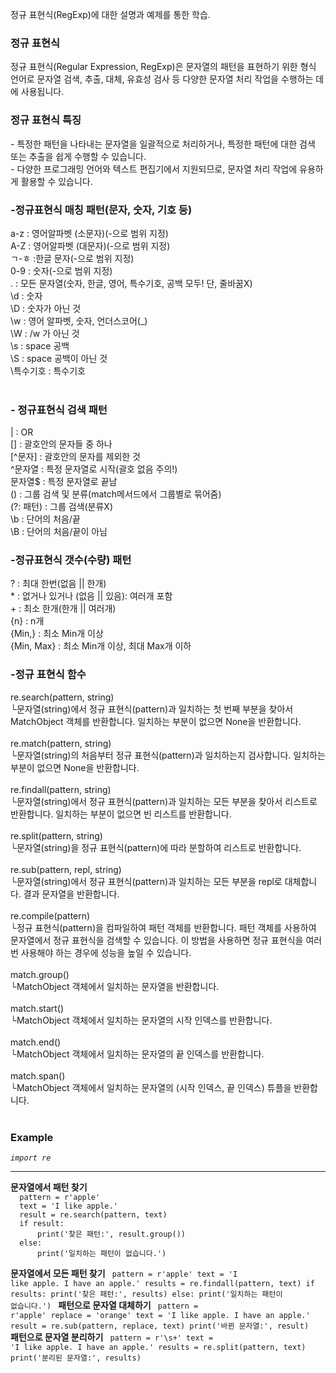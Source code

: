 정규 표현식(RegExp)에 대한 설명과 예제를 통한 학습.

<h3>정규 표현식</h3>
정규 표현식(Regular Expression, RegExp)은 문자열의 패턴을 표현하기 위한 형식 언어로 문자열 검색, 추출, 대체, 유효성 검사 등 다양한 문자열 처리 작업을 수행하는 데에 사용됩니다.

<h3>정규 표현식 특징</h3>
- 특정한 패턴을 나타내는 문자열을 일괄적으로 처리하거나, 특정한 패턴에 대한 검색 또는 추출을 쉽게 수행할 수 있습니다.<br>
- 다양한 프로그래밍 언어와 텍스트 편집기에서 지원되므로, 문자열 처리 작업에 유용하게 활용할 수 있습니다.
 
<h3>-정규표현식 매칭 패턴(문자, 숫자, 기호 등)</h3>

a-z : 영어알파벳 (소문자)(-으로 범위 지정)<br>
A-Z	: 영어알파벳 (대문자)(-으로 범위 지정)<br>
ㄱ-ㅎ	:한글 문자(-으로 범위 지정)<br>
0-9	: 숫자(-으로 범위 지정)<br>
. :	모든 문자열(숫자, 한글, 영어, 특수기호, 공백 모두! 단, 줄바꿈X)<br>
\d	: 숫자<br>
\D	: 숫자가 아닌 것<br>
\w	: 영어 알파벳, 숫자, 언더스코어(_)<br>
\W	: /w 가 아닌 것<br>
\s	: space 공백<br>
\S	: space 공백이 아닌 것<br>
\특수기호 :	특수기호<br>
<br>

<h3>- 정규표현식 검색 패턴</h3>
|	: OR<br>
[]	: 괄호안의 문자들 중 하나<br>
[^문자] :	괄호안의 문자를 제외한 것<br>
^문자열 :	특정 문자열로 시작(괄호 없음 주의!)<br>
문자열$ :	특정 문자열로 끝남<br>
() :	그룹 검색 및 분류(match메서드에서 그룹별로 묶어줌)<br>
(?: 패턴)	: 그룹 검색(분류X)<br>
\b	: 단어의 처음/끝<br>
\B	: 단어의 처음/끝이 아님<br>

<h3>-정규표현식 갯수(수량) 패턴</h3>
?	: 최대 한번(없음 || 한개)<br>
*	: 없거나 있거나 (없음 || 있음): 여러개 포함<br>
+	: 최소 한개(한개 || 여러개)<br>
{n}	: n개<br>
{Min,}	: 최소 Min개 이상<br>
{Min, Max} :	최소 Min개 이상, 최대 Max개 이하<br>

<h3><b>-정규 표현식 함수</h3></b>
re.search(pattern, string)<br>
 └문자열(string)에서 정규 표현식(pattern)과 일치하는 첫 번째 부분을 찾아서 MatchObject 객체를 반환합니다. 일치하는 부분이 없으면 None을 반환합니다.<br><br>
re.match(pattern, string)<br>
 └문자열(string)의 처음부터 정규 표현식(pattern)과 일치하는지 검사합니다. 일치하는 부분이 없으면 None을 반환합니다.<br><br>
re.findall(pattern, string)<br>
 └문자열(string)에서 정규 표현식(pattern)과 일치하는 모든 부분을 찾아서 리스트로 반환합니다. 일치하는 부분이 없으면 빈 리스트를 반환합니다.<br><br>
re.split(pattern, string)<br>
 └문자열(string)을 정규 표현식(pattern)에 따라 분할하여 리스트로 반환합니다.<br><br>
re.sub(pattern, repl, string)<br>
 └문자열(string)에서 정규 표현식(pattern)과 일치하는 모든 부분을 repl로 대체합니다. 결과 문자열을 반환합니다.<br><br>
re.compile(pattern)<br>
 └정규 표현식(pattern)을 컴파일하여 패턴 객체를 반환합니다. 패턴 객체를 사용하여 문자열에서 정규 표현식을 검색할 수 있습니다. 이 방법을 사용하면 정규 표현식을 여러 번 사용해야 하는 경우에 성능을 높일 수 있습니다.<br><br>
match.group()<br>
 └MatchObject 객체에서 일치하는 문자열을 반환합니다.<br><br>
match.start()<br>
 └MatchObject 객체에서 일치하는 문자열의 시작 인덱스를 반환합니다.<br><br>
match.end()<br>
 └MatchObject 객체에서 일치하는 문자열의 끝 인덱스를 반환합니다.<br><br>
match.span()<br>
 └MatchObject 객체에서 일치하는 문자열의 (시작 인덱스, 끝 인덱스) 튜플을 반환합니다.<br><br>
 
 <h3>Example</h3>
<i><code>import re</code></i><hr>
<b>문자열에서 패턴 찾기</b>
<code>
  pattern = r'apple'
  text = 'I like apple.'
  result = re.search(pattern, text)
  if result:
      print('찾은 패턴:', result.group())
  else:
      print('일치하는 패턴이 없습니다.')
</code>

<b>문자열에서 모든 패턴 찾기</b>
<code>
  pattern = r'apple'
  text = 'I like apple. I have an apple.'
  results = re.findall(pattern, text)
  if results:
      print('찾은 패턴:', results)
  else:
      print('일치하는 패턴이 없습니다.')
</code>
<b>패턴으로 문자열 대체하기</b>
<code>
  pattern = r'apple'
  replace = 'orange'
  text = 'I like apple. I have an apple.'
  result = re.sub(pattern, replace, text)
  print('바뀐 문자열:', result)
</code>
<b>패턴으로 문자열 분리하기</b>
<code>
  pattern = r'\s+'
  text = 'I like apple. I have an apple.'
  results = re.split(pattern, text)
  print('분리된 문자열:', results)
</code>

